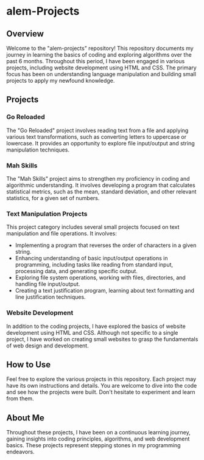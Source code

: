 # alem-Projects

## Overview

Welcome to the "alem-projects" repository! This repository documents my journey in learning the basics of coding and exploring algorithms over the past 6 months. Throughout this period, I have been engaged in various projects, including website development using HTML and CSS. The primary focus has been on understanding language manipulation and building small projects to apply my newfound knowledge.

## Projects

### Go Reloaded

The "Go Reloaded" project involves reading text from a file and applying various text transformations, such as converting letters to uppercase or lowercase. It provides an opportunity to explore file input/output and string manipulation techniques.

### Mah Skills

The "Mah Skills" project aims to strengthen my proficiency in coding and algorithmic understanding. It involves developing a program that calculates statistical metrics, such as the mean, standard deviation, and other relevant statistics, for a given set of numbers.

### Text Manipulation Projects

This project category includes several small projects focused on text manipulation and file operations. It involves:

- Implementing a program that reverses the order of characters in a given string.
- Enhancing understanding of basic input/output operations in programming, including tasks like reading from standard input, processing data, and generating specific output.
- Exploring file system operations, working with files, directories, and handling file input/output.
- Creating a text justification program, learning about text formatting and line justification techniques.

### Website Development

In addition to the coding projects, I have explored the basics of website development using HTML and CSS. Although not specific to a single project, I have worked on creating small websites to grasp the fundamentals of web design and development.

## How to Use

Feel free to explore the various projects in this repository. Each project may have its own instructions and details. You are welcome to dive into the code and see how the projects were built. Don't hesitate to experiment and learn from them.

## About Me

Throughout these projects, I have been on a continuous learning journey, gaining insights into coding principles, algorithms, and web development basics. These projects represent stepping stones in my programming endeavors.
